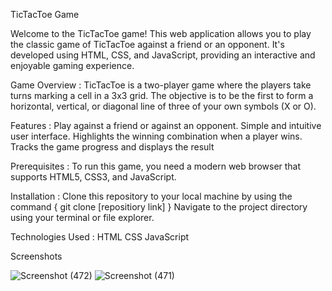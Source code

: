 TicTacToe Game

Welcome to the TicTacToe game! This web application allows you to play the classic game of TicTacToe against a friend or an opponent. It's developed using HTML, CSS, and JavaScript, providing an interactive and enjoyable gaming experience.


Game Overview :
TicTacToe is a two-player game where the players take turns marking a cell in a 3x3 grid. The objective is to be the first to form a horizontal, vertical, or diagonal line of three of your own symbols (X or O).

Features :
Play against a friend or against an opponent.
Simple and intuitive user interface.
Highlights the winning combination when a player wins.
Tracks the game progress and displays the result

Prerequisites :
To run this game, you need a modern web browser that supports HTML5, CSS3, and JavaScript.

Installation :
Clone this repository to your local machine by using the command { git clone [repositiory link] }
Navigate to the project directory using your terminal or file explorer.

Technologies Used :
HTML
CSS
JavaScript

Screenshots

![Screenshot (472)](https://github.com/085Sak/TicTacToeGamingProject/assets/76028688/3813406d-0753-40b4-8413-a66ddbd266cf)
![Screenshot (471)](https://github.com/085Sak/TicTacToeGamingProject/assets/76028688/9c3de736-e440-40a4-ab29-fdaee02b1c02)


